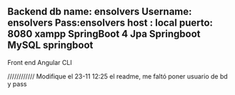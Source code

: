 
Backend
db name: ensolvers
Username: ensolvers
Pass:ensolvers
host : local
puerto: 8080
xampp
SpringBoot 4
Jpa Springboot
MySQL springboot
------
Front end
Angular CLI

////////////
Modifique el 23-11 12:25 el readme, me faltó poner usuario de bd y pass
